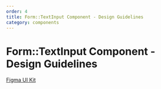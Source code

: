 ```yaml
---
order: 4
title: Form::TextInput Component - Design Guidelines
category: components
---
```


<h1>Form::TextInput Component - Design Guidelines</h1>

<section data-section="design-guidelines">
  
  <div class="dummy-design-guidelines">
    <p class="dummy-paragraph"><a
        href="https://www.figma.com/file/noyY6dUMDYjmySpHcMjhkN/HDS-Product---Components?node-id=11530%3A26396"
        target="_blank"
        rel="noopener noreferrer"
      >Figma UI Kit</a></p>
    <br />
    <img class="dummy-figma-docs" src="/assets/images/form-text-input-design-usage.png" alt="" role="none" />
  </div>
</section>

